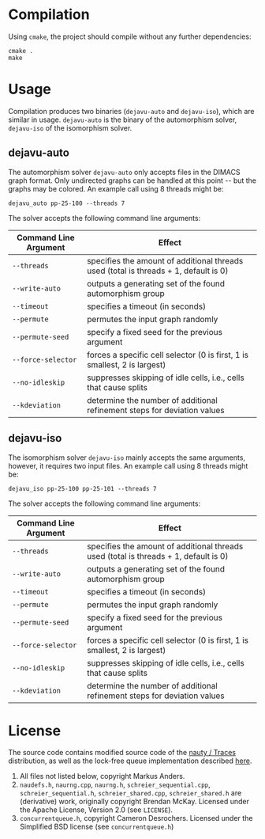# Compilation
Using `cmake`, the project should compile without any further dependencies:
```
cmake .
make 
```

# Usage
Compilation produces two binaries (`dejavu-auto` and `dejavu-iso`), which are similar in usage. `dejavu-auto` is the binary of the automorphism solver, `dejavu-iso` of the isomorphism solver.

## dejavu-auto
The automorphism solver `dejavu-auto` only accepts files in the DIMACS graph format. Only undirected graphs can be handled at this point -- but the graphs may be colored. An example call using 8 threads might be:
```
dejavu_auto pp-25-100 --threads 7
```

The solver accepts the following command line arguments:

Command Line Argument | Effect
--- | ---
`--threads` | specifies the amount of additional threads used (total is threads + 1, default is 0)
`--write-auto` | outputs a generating set of the found automorphism group
`--timeout` | specifies a timeout (in seconds)
`--permute` | permutes the input graph randomly
`--permute-seed` | specify a fixed seed for the previous argument
`--force-selector` | forces a specific cell selector (0 is first, 1 is smallest, 2 is largest)
`--no-idleskip` | suppresses skipping of idle cells, i.e., cells that cause splits
`--kdeviation` | determine the number of additional refinement steps for deviation values

## dejavu-iso
The isomorphism solver `dejavu-iso` mainly accepts the same arguments, however, it requires two input files. An example call using 8 threads might be:
```
dejavu_iso pp-25-100 pp-25-101 --threads 7
```

The solver accepts the following command line arguments:

Command Line Argument | Effect
--- | ---
`--threads` | specifies the amount of additional threads used (total is threads + 1, default is 0)
`--write-auto` | outputs a generating set of the found automorphism group
`--timeout` | specifies a timeout (in seconds)
`--permute` | permutes the input graph randomly
`--permute-seed` | specify a fixed seed for the previous argument
`--force-selector` | forces a specific cell selector (0 is first, 1 is smallest, 2 is largest)
`--no-idleskip` | suppresses skipping of idle cells, i.e., cells that cause splits
`--kdeviation` | determine the number of additional refinement steps for deviation values

# License
The source code contains modified source code of the [nauty / Traces](http://pallini.di.uniroma1.it) distribution, as well as the lock-free queue implementation described [here](http://moodycamel.com/blog/2014/a-fast-general-purpose-lock-free-queue-for-c++). 

1. All files not listed below, copyright Markus Anders.
2. `naudefs.h`, `naurng.cpp`, `naurng.h`, `schreier_sequential.cpp`, `schreier_sequential.h`, `schreier_shared.cpp`, `schreier_shared.h` are (derivative) work, originally copyright Brendan McKay. Licensed under the Apache License, Version 2.0 (see `LICENSE`).
3. `concurrentqueue.h`, copyright Cameron Desrochers. Licensed under the Simplified BSD license (see `concurrentqueue.h`)
